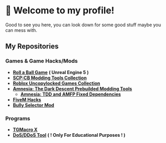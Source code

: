 # 👋 Welcome to my profile!

Good to see you here, you can look down for some good stuff maybe you can mess with. 

## My Repositories

### Games & Game Hacks/Mods
  +  **[Roll a Ball Game](https://github.com/Stathor/ue5-roll-a-ball-game)** **( Unreal Engine 5 )**
  + **[SCP:CB Modding Tools Collection](https://github.com/WH0LEWHALE/scp-mt-collection)**
  + **[Roblox Uncopylocked Games Collection](https://github.com/WH0LEWHALE/roblox-uncopylocked-games)**
  + **[Amnesia: The Dark Descent Prebuilded Modding Tools](https://github.com/WH0LEWHALE/amnesia-tdd-modding-tools)**
    + **[Amnesia: TDD and AMFP Fixed Dependencies](https://github.com/WH0LEWHALE/amnesia-tdd-amfp-dependencies)**
  + **[FiveM Hacks](https://github.com/WH0LEWHALE/fivem-hacks)**
  + **[Bully Selector Mod](https://github.com/Stathor/bully-selector-mod)**
### Programs
  + **[TGMacro X](https://github.com/WH0LEWHALE/TGMacro-X/)**
  + **[DoS/DDoS Tool](https://github.com/Stathor/ddos-tool)** **( ! Only For Educational Purposes ! )**


